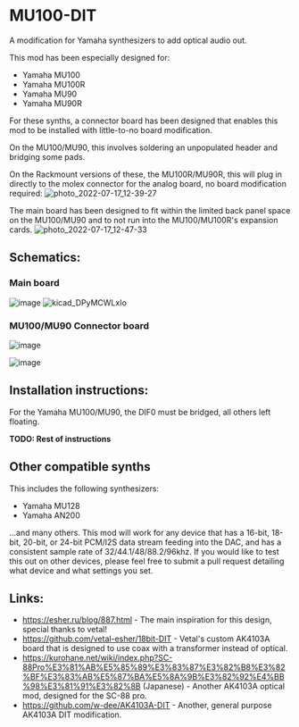 # MU100-DIT

A modification for Yamaha synthesizers to add optical audio out.

This mod has been especially designed for: 
* Yamaha MU100
* Yamaha MU100R
* Yamaha MU90
* Yamaha MU90R

For these synths, a connector board has been designed that enables this mod to be installed with little-to-no board modification.

On the MU100/MU90, this involves soldering an unpopulated header and bridging some pads.

On the Rackmount versions of these, the MU100R/MU90R, this will plug in directly to the molex connector for the analog board, no board modification required:
![photo_2022-07-17_12-39-27](https://user-images.githubusercontent.com/69168929/179422151-2c272ed4-4cb8-4a8d-a61d-f0a968ebf39f.jpg)

The main board has been designed to fit within the limited back panel space on the MU100/MU90 and to not run into the MU100/MU100R's expansion cards.
![photo_2022-07-17_12-47-33](https://user-images.githubusercontent.com/69168929/179422331-9be33bff-7ec6-4d38-8f06-b7241b7882f0.jpg)

## Schematics:

### Main board
![image](https://user-images.githubusercontent.com/69168929/179423754-d52216fb-1cc9-4fc4-ad0a-abd354910dbe.png)
![kicad_DPyMCWLxIo](https://user-images.githubusercontent.com/69168929/179424924-cec83a69-bd84-4424-b4f6-b045f0588fc9.png)

### MU100/MU90 Connector board
![image](https://user-images.githubusercontent.com/69168929/179424441-e1b0f351-4cc6-4a31-9fa0-50293128b733.png)

![image](https://user-images.githubusercontent.com/69168929/179424835-b6d6c176-a9a0-4f71-8d41-2f23c120d1b3.png)


## Installation instructions:

For the Yamaha MU100/MU90, the DIF0 must be bridged, all others left floating.

**TODO: Rest of instructions**

## Other compatible synths
This includes the following synthesizers:

* Yamaha MU128
* Yamaha AN200

...and many others. This mod will work for any device that has a 16-bit, 18-bit, 20-bit, or 24-bit PCM/I2S data stream feeding into the DAC, and has a consistent sample rate of 32/44.1/48/88.2/96khz. If you would like to test this out on other devices, please feel free to submit a pull request detailing what device and what settings you set.

## Links:
* https://esher.ru/blog/887.html - The main inspiration for this design, special thanks to vetal!
* https://github.com/vetal-esher/18bit-DIT - Vetal's custom AK4103A board that is designed to use coax with a transformer instead of optical.
* https://kurohane.net/wiki/index.php?SC-88Pro%E3%81%AB%E5%85%89%E3%83%87%E3%82%B8%E3%82%BF%E3%83%AB%E5%87%BA%E5%8A%9B%E3%82%92%E4%BB%98%E3%81%91%E3%82%8B (Japanese) - Another AK4103A optical mod, designed for the SC-88 pro.
* https://github.com/w-dee/AK4103A-DIT - Another, general purpose AK4103A DIT modification.
